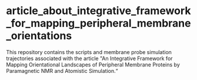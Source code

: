 # article_about_integrative_framework_for_mapping_peripheral_membrane_orientations
This repository contains the scripts and membrane probe simulation trajectories associated with the article "An Integrative Framework for Mapping Orientational Landscapes of Peripheral Membrane Proteins by Paramagnetic NMR and Atomistic Simulation.“
